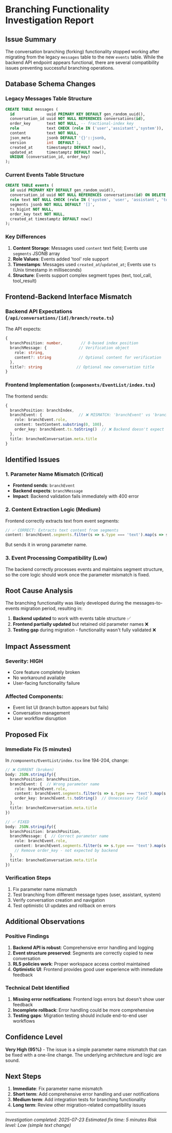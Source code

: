 # Branching Functionality Investigation Report

## Issue Summary
The conversation branching (forking) functionality stopped working after migrating from the legacy `messages` table to the new `events` table. While the backend API endpoint appears functional, there are several compatibility issues preventing successful branching operations.

## Database Schema Changes

### Legacy Messages Table Structure
```sql
CREATE TABLE messages (
  id              uuid PRIMARY KEY DEFAULT gen_random_uuid(),
  conversation_id uuid NOT NULL REFERENCES conversations(id),
  order_key       text NOT NULL, -- fractional-index key
  role            text CHECK (role IN ('user','assistant','system')),
  content         text NOT NULL,
  json_meta       jsonb DEFAULT '{}'::jsonb,
  version         int  DEFAULT 1,
  created_at      timestamptz DEFAULT now(),
  updated_at      timestamptz DEFAULT now(),
  UNIQUE (conversation_id, order_key)
);
```

### Current Events Table Structure
```sql
CREATE TABLE events (
  id uuid PRIMARY KEY DEFAULT gen_random_uuid(),
  conversation_id uuid NOT NULL REFERENCES conversations(id) ON DELETE CASCADE,
  role text NOT NULL CHECK (role IN ('system', 'user', 'assistant', 'tool')),
  segments jsonb NOT NULL DEFAULT '[]',
  ts bigint NOT NULL,
  order_key text NOT NULL,
  created_at timestamptz DEFAULT now()
);
```

### Key Differences
1. **Content Storage**: Messages used `content` text field; Events use `segments` JSONB array
2. **Role Values**: Events added 'tool' role support
3. **Timestamps**: Messages used `created_at`/`updated_at`; Events use `ts` (Unix timestamp in milliseconds)
4. **Structure**: Events support complex segment types (text, tool_call, tool_result)

## Frontend-Backend Interface Mismatch

### Backend API Expectations (`/api/conversations/[id]/branch/route.ts`)
The API expects:
```typescript
{
  branchPosition: number,        // 0-based index position
  branchMessage: {              // Verification object
    role: string,
    content?: string            // Optional content for verification
  },
  title?: string               // Optional new conversation title
}
```

### Frontend Implementation (`components/EventList/index.tsx`)
The frontend sends:
```typescript
{
  branchPosition: branchIndex,
  branchEvent: {                // ❌ MISMATCH: 'branchEvent' vs 'branchMessage'
    role: branchEvent.role,
    content: textContent.substring(0, 100),
    order_key: branchEvent.ts.toString()  // ❌ Backend doesn't expect this
  },
  title: branchedConversation.meta.title
}
```

## Identified Issues

### 1. **Parameter Name Mismatch** (Critical)
- **Frontend sends**: `branchEvent`
- **Backend expects**: `branchMessage`
- **Impact**: Backend validation fails immediately with 400 error

### 2. **Content Extraction Logic** (Medium)
Frontend correctly extracts text from event segments:
```typescript
// ✅ CORRECT: Extracts text content from segments
content: branchEvent.segments.filter(s => s.type === 'text').map(s => s.text).join('').substring(0, 100)
```

But sends it in wrong parameter name.

### 3. **Event Processing Compatibility** (Low)
The backend correctly processes events and maintains segment structure, so the core logic should work once the parameter mismatch is fixed.

## Root Cause Analysis

The branching functionality was likely developed during the messages-to-events migration period, resulting in:

1. **Backend updated** to work with events table structure ✅
2. **Frontend partially updated** but retained old parameter names ❌
3. **Testing gap** during migration - functionality wasn't fully validated ❌

## Impact Assessment

### Severity: **HIGH** 
- Core feature completely broken
- No workaround available 
- User-facing functionality failure

### Affected Components:
- Event list UI (branch button appears but fails)
- Conversation management
- User workflow disruption

## Proposed Fix

### Immediate Fix (5 minutes)
In `/components/EventList/index.tsx` line 194-204, change:
```typescript
// ❌ CURRENT (broken)
body: JSON.stringify({
  branchPosition: branchPosition,
  branchEvent: {  // Wrong parameter name
    role: branchEvent.role,
    content: branchEvent.segments.filter(s => s.type === 'text').map(s => s.text).join('').substring(0, 100),
    order_key: branchEvent.ts.toString()  // Unnecessary field
  },
  title: branchedConversation.meta.title
})

// ✅ FIXED
body: JSON.stringify({
  branchPosition: branchPosition,
  branchMessage: {  // Correct parameter name
    role: branchEvent.role,
    content: branchEvent.segments.filter(s => s.type === 'text').map(s => s.text).join('').substring(0, 100)
    // Remove order_key - not expected by backend
  },
  title: branchedConversation.meta.title
})
```

### Verification Steps
1. Fix parameter name mismatch
2. Test branching from different message types (user, assistant, system)
3. Verify conversation creation and navigation
4. Test optimistic UI updates and rollback on errors

## Additional Observations

### Positive Findings
1. **Backend API is robust**: Comprehensive error handling and logging
2. **Event structure preserved**: Segments are correctly copied to new conversation  
3. **RLS policies work**: Proper workspace access control maintained
4. **Optimistic UI**: Frontend provides good user experience with immediate feedback

### Technical Debt Identified
1. **Missing error notifications**: Frontend logs errors but doesn't show user feedback
2. **Incomplete rollback**: Error handling could be more comprehensive
3. **Testing gaps**: Migration testing should include end-to-end user workflows

## Confidence Level
**Very High (95%)** - The issue is a simple parameter name mismatch that can be fixed with a one-line change. The underlying architecture and logic are sound.

## Next Steps
1. **Immediate**: Fix parameter name mismatch 
2. **Short term**: Add comprehensive error handling and user notifications
3. **Medium term**: Add integration tests for branching functionality
4. **Long term**: Review other migration-related compatibility issues

---
*Investigation completed: 2025-07-23*
*Estimated fix time: 5 minutes*
*Risk level: Low (simple text change)*